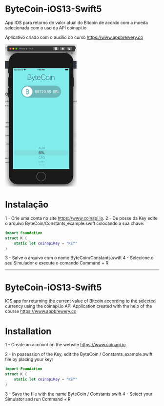 
# ByteCoin-iOS13-Swift5
App IOS para retorno do valor atual do Bitcoin de acordo com a moeda selecionada com o uso da API coinapi.io

Aplicativo criado com o auxílio do curso https://www.appbrewery.co

![Resultado final](https://github.com/manoelfilho/ByteCoin-iOS13-Swift5/blob/master/Documentation%20/layout.png)

# Instalação
1 - Crie uma conta no site https://www.coinapi.io.
2 - De posse da Key edite o arquivo ByteCoin/Constants_example.swift colocando a sua chave:

```swift
import Foundation
struct K {
    static let coinapiKey = "KEY"
}
```
3 - Salve o arquivo com o nome ByteCoin/Constants.swift
4 - Selecione o seu Simulador e execute o comando Command + R

------------

# ByteCoin-iOS13-Swift5
IOS app for returning the current value of Bitcoin according to the selected currency using the coinapi.io API
Application created with the help of the course https://www.appbrewery.co

# Installation
1 - Create an account on the website https://www.coinapi.io.

2 - In possession of the Key, edit the ByteCoin / Constants_example.swift file by placing your key:

```swift
import Foundation
struct K {
    static let coinapiKey = "KEY"
}
```
3 - Save the file with the name ByteCoin / Constants.swift
4 - Select your Simulator and run Command + R
